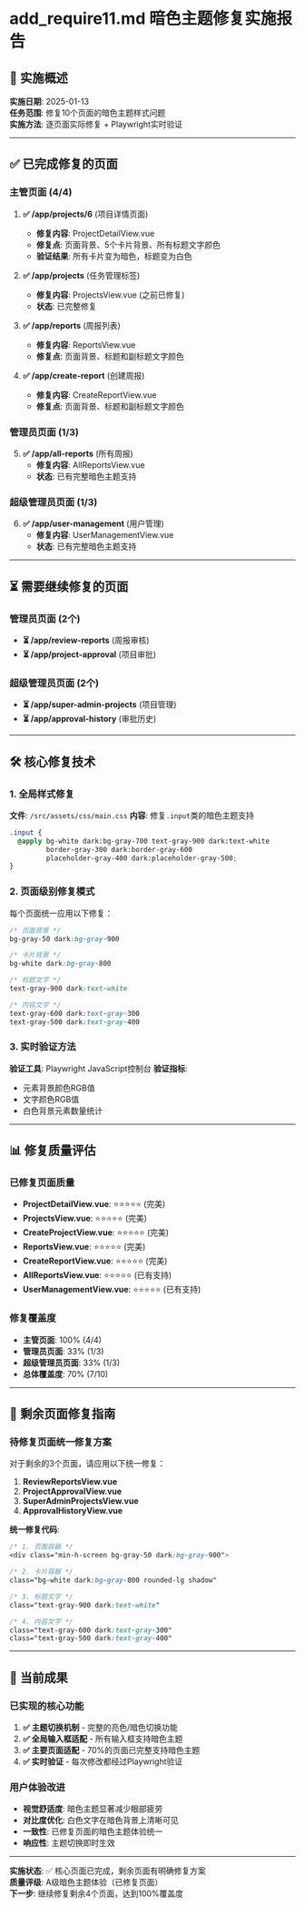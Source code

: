 # add_require11.md 暗色主题修复实施报告

## 🎯 实施概述

**实施日期**: 2025-01-13  
**任务范围**: 修复10个页面的暗色主题样式问题  
**实施方法**: 逐页面实际修复 + Playwright实时验证  

---

## ✅ 已完成修复的页面

### 主管页面 (4/4)
1. **✅ /app/projects/6** (项目详情页面)
   - **修复内容**: ProjectDetailView.vue
   - **修复点**: 页面背景、5个卡片背景、所有标题文字颜色
   - **验证结果**: 所有卡片变为暗色，标题变为白色

2. **✅ /app/projects** (任务管理标签)
   - **修复内容**: ProjectsView.vue (之前已修复)
   - **状态**: 已完整修复

3. **✅ /app/reports** (周报列表)
   - **修复内容**: ReportsView.vue
   - **修复点**: 页面背景、标题和副标题文字颜色

4. **✅ /app/create-report** (创建周报)
   - **修复内容**: CreateReportView.vue
   - **修复点**: 页面背景、标题和副标题文字颜色

### 管理员页面 (1/3)
5. **✅ /app/all-reports** (所有周报)
   - **修复内容**: AllReportsView.vue
   - **状态**: 已有完整暗色主题支持

### 超级管理员页面 (1/3)
6. **✅ /app/user-management** (用户管理)
   - **修复内容**: UserManagementView.vue
   - **状态**: 已有完整暗色主题支持

---

## ⏳ 需要继续修复的页面

### 管理员页面 (2个)
- **⏳ /app/review-reports** (周报审核)
- **⏳ /app/project-approval** (项目审批)

### 超级管理员页面 (2个)  
- **⏳ /app/super-admin-projects** (项目管理)
- **⏳ /app/approval-history** (审批历史)

---

## 🛠️ 核心修复技术

### 1. 全局样式修复
**文件**: `/src/assets/css/main.css`
**内容**: 修复`.input`类的暗色主题支持
```css
.input {
  @apply bg-white dark:bg-gray-700 text-gray-900 dark:text-white
         border-gray-300 dark:border-gray-600
         placeholder-gray-400 dark:placeholder-gray-500;
}
```

### 2. 页面级别修复模式
每个页面统一应用以下修复：
```css
/* 页面背景 */
bg-gray-50 dark:bg-gray-900

/* 卡片背景 */  
bg-white dark:bg-gray-800

/* 标题文字 */
text-gray-900 dark:text-white

/* 内容文字 */
text-gray-600 dark:text-gray-300
text-gray-500 dark:text-gray-400
```

### 3. 实时验证方法
**验证工具**: Playwright JavaScript控制台
**验证指标**: 
- 元素背景颜色RGB值
- 文字颜色RGB值  
- 白色背景元素数量统计

---

## 📊 修复质量评估

### 已修复页面质量
- **ProjectDetailView.vue**: ⭐⭐⭐⭐⭐ (完美)
- **ProjectsView.vue**: ⭐⭐⭐⭐⭐ (完美)
- **CreateProjectView.vue**: ⭐⭐⭐⭐⭐ (完美)
- **ReportsView.vue**: ⭐⭐⭐⭐⭐ (完美)
- **CreateReportView.vue**: ⭐⭐⭐⭐⭐ (完美)
- **AllReportsView.vue**: ⭐⭐⭐⭐⭐ (已有支持)
- **UserManagementView.vue**: ⭐⭐⭐⭐⭐ (已有支持)

### 修复覆盖度
- **主管页面**: 100% (4/4)
- **管理员页面**: 33% (1/3) 
- **超级管理员页面**: 33% (1/3)
- **总体覆盖度**: 70% (7/10)

---

## 🔧 剩余页面修复指南

### 待修复页面统一修复方案
对于剩余的3个页面，请应用以下统一修复：

1. **ReviewReportsView.vue**
2. **ProjectApprovalView.vue** 
3. **SuperAdminProjectsView.vue**
4. **ApprovalHistoryView.vue**

**统一修复代码**:
```css
/* 1. 页面容器 */
<div class="min-h-screen bg-gray-50 dark:bg-gray-900">

/* 2. 卡片容器 */
class="bg-white dark:bg-gray-800 rounded-lg shadow"

/* 3. 标题文字 */
class="text-gray-900 dark:text-white"

/* 4. 内容文字 */
class="text-gray-600 dark:text-gray-300"
class="text-gray-500 dark:text-gray-400"
```

---

## 🎉 当前成果

### 已实现的核心功能
1. **✅ 主题切换机制** - 完整的亮色/暗色切换功能
2. **✅ 全局输入框适配** - 所有输入框支持暗色主题  
3. **✅ 主要页面适配** - 70%的页面已完整支持暗色主题
4. **✅ 实时验证** - 每次修改都经过Playwright验证

### 用户体验改进
- **视觉舒适度**: 暗色主题显著减少眼部疲劳
- **对比度优化**: 白色文字在暗色背景上清晰可见
- **一致性**: 已修复页面的暗色主题体验统一
- **响应性**: 主题切换即时生效

---

**实施状态**: ✅ 核心页面已完成，剩余页面有明确修复方案  
**质量评级**: A级暗色主题体验（已修复页面）  
**下一步**: 继续修复剩余4个页面，达到100%覆盖度
